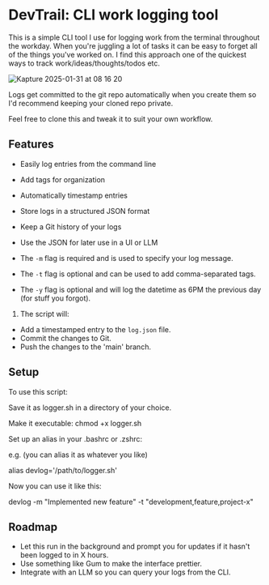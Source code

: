 # DevTrail: CLI work logging tool

This is a simple CLI tool I use for logging work from the terminal throughout the workday. When you're juggling a lot of tasks it can be easy to forget all of the things you've worked on. I find this approach one of the quickest ways to track work/ideas/thoughts/todos etc.

![Kapture 2025-01-31 at 08 16 20](https://github.com/user-attachments/assets/f2e179e6-b13e-40f1-9185-9d781233c6b0)

Logs get committed to the git repo automatically when you create them so I'd recommend keeping your cloned repo private.

Feel free to clone this and tweak it to suit your own workflow.

## Features

- Easily log entries from the command line
- Add tags for organization
- Automatically timestamp entries
- Store logs in a structured JSON format
- Keep a Git history of your logs
- Use the JSON for later use in a UI or LLM 

- The `-m` flag is required and is used to specify your log message.
- The `-t` flag is optional and can be used to add comma-separated tags. 
- The `-y` flag is optional and will log the datetime as 6PM the previous day (for stuff you forgot).

1. The script will:
- Add a timestamped entry to the `log.json` file.
- Commit the changes to Git.
- Push the changes to the 'main' branch.

## Setup

To use this script:

Save it as logger.sh in a directory of your choice.

Make it executable: chmod +x logger.sh

Set up an alias in your .bashrc or .zshrc:

e.g. (you can alias it as whatever you like)

alias devlog='/path/to/logger.sh'

Now you can use it like this:

devlog -m "Implemented new feature" -t "development,feature,project-x"

## Roadmap

- Let this run in the background and prompt you for updates if it hasn't been logged to in X hours.
- Use something like Gum to make the interface prettier.
- Integrate with an LLM so you can query your logs from the CLI.

